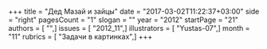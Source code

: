 +++
title = "Дед Мазай и зайцы"
date = "2017-03-02T11:22:37+03:00"
side = "right"
pagesCount = "1"
slogan = ""
year = "2012"
startPage = "21"
authors = [ "",]
issues = [ "2012_11",]
illustrators = [ "Yustas-07",]
month = "11"
rubrics = [ "Задачи в картинках",]
+++
